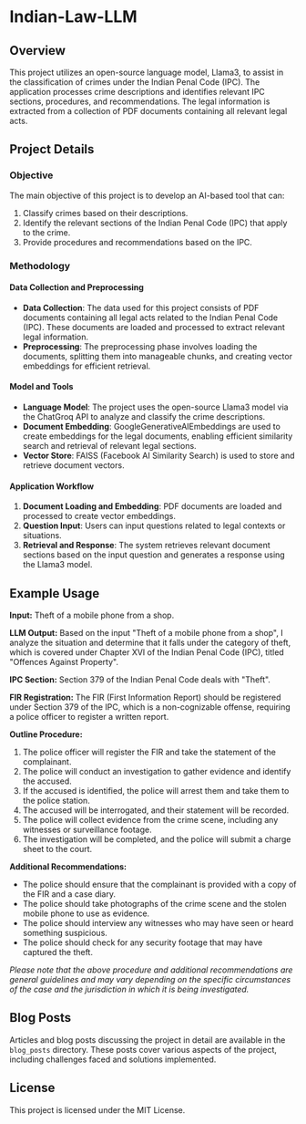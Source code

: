 # Indian-Law-LLM

## Overview
This project utilizes an open-source language model, Llama3, to assist in the classification of crimes under the Indian Penal Code (IPC). The application processes crime descriptions and identifies relevant IPC sections, procedures, and recommendations. The legal information is extracted from a collection of PDF documents containing all relevant legal acts.

## Project Details
### Objective
The main objective of this project is to develop an AI-based tool that can:
1. Classify crimes based on their descriptions.
2. Identify the relevant sections of the Indian Penal Code (IPC) that apply to the crime.
3. Provide procedures and recommendations based on the IPC.

### Methodology
#### Data Collection and Preprocessing
- **Data Collection**: The data used for this project consists of PDF documents containing all legal acts related to the Indian Penal Code (IPC). These documents are loaded and processed to extract relevant legal information.
- **Preprocessing**: The preprocessing phase involves loading the documents, splitting them into manageable chunks, and creating vector embeddings for efficient retrieval.

#### Model and Tools
- **Language Model**: The project uses the open-source Llama3 model via the ChatGroq API to analyze and classify the crime descriptions.
- **Document Embedding**: GoogleGenerativeAIEmbeddings are used to create embeddings for the legal documents, enabling efficient similarity search and retrieval of relevant legal sections.
- **Vector Store**: FAISS (Facebook AI Similarity Search) is used to store and retrieve document vectors.

#### Application Workflow
1. **Document Loading and Embedding**: PDF documents are loaded and processed to create vector embeddings.
2. **Question Input**: Users can input questions related to legal contexts or situations.
3. **Retrieval and Response**: The system retrieves relevant document sections based on the input question and generates a response using the Llama3 model.

## Example Usage

**Input:** Theft of a mobile phone from a shop.

**LLM Output:**
Based on the input "Theft of a mobile phone from a shop", I analyze the situation and determine that it falls under the category of theft, which is covered under Chapter XVI of the Indian Penal Code (IPC), titled "Offences Against Property".

**IPC Section:** Section 379 of the Indian Penal Code deals with "Theft".

**FIR Registration:** The FIR (First Information Report) should be registered under Section 379 of the IPC, which is a non-cognizable offense, requiring a police officer to register a written report.

**Outline Procedure:**
1. The police officer will register the FIR and take the statement of the complainant.
2. The police will conduct an investigation to gather evidence and identify the accused.
3. If the accused is identified, the police will arrest them and take them to the police station.
4. The accused will be interrogated, and their statement will be recorded.
5. The police will collect evidence from the crime scene, including any witnesses or surveillance footage.
6. The investigation will be completed, and the police will submit a charge sheet to the court.

**Additional Recommendations:**
- The police should ensure that the complainant is provided with a copy of the FIR and a case diary.
- The police should take photographs of the crime scene and the stolen mobile phone to use as evidence.
- The police should interview any witnesses who may have seen or heard something suspicious.
- The police should check for any security footage that may have captured the theft.

*Please note that the above procedure and additional recommendations are general guidelines and may vary depending on the specific circumstances of the case and the jurisdiction in which it is being investigated.*


## Blog Posts
Articles and blog posts discussing the project in detail are available in the `blog_posts` directory. These posts cover various aspects of the project, including challenges faced and solutions implemented.

## License
This project is licensed under the MIT License.

